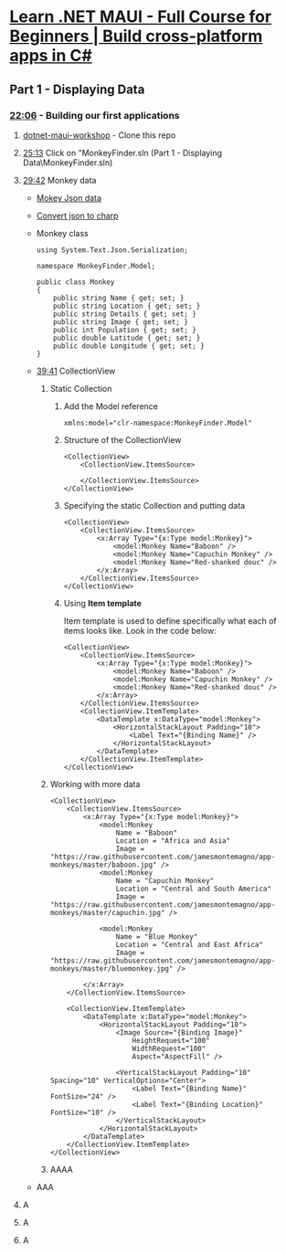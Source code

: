 # [Learn .NET MAUI - Full Course for Beginners | Build cross-platform apps in C#](https://youtu.be/DuNLR_NJv8U?si=5bi_V4ljtMNs5Wub)

## Part 1 - Displaying Data

### [22:06](https://youtu.be/DuNLR_NJv8U?t=1326) - Building our first applications

1. [dotnet-maui-workshop](https://github.com/dotnet-presentations/dotnet-maui-workshop) - Clone this repo
      
2. [25:13](https://youtu.be/DuNLR_NJv8U?t=1513) Click on "MonkeyFinder.sln (Part 1 - Displaying Data\MonkeyFinder.sln)
   
3. [29:42](https://youtu.be/DuNLR_NJv8U?t=1608) Monkey data
   
   * [Mokey Json data](https://raw.githubusercontent.com/jamesmontemagno/app-monkeys/master/MonkeysApp/monkeydata.json)
   * [Convert json to charp](https://json2csharp.com/)
   * Monkey class

        ```
        using System.Text.Json.Serialization;

        namespace MonkeyFinder.Model;

        public class Monkey
        {
            public string Name { get; set; }
            public string Location { get; set; }
            public string Details { get; set; }
            public string Image { get; set; }
            public int Population { get; set; }
            public double Latitude { get; set; }
            public double Longitude { get; set; }
        }
        ```

   * [39:41](https://youtu.be/DuNLR_NJv8U?t=2381) CollectionView
  
        1. Static Collection
     
            1. Add the Model reference
         
                ```
                xmlns:model="clr-namespace:MonkeyFinder.Model"
                ```

            2. Structure of the CollectionView

                ```
                <CollectionView>
                    <CollectionView.ItemsSource>

                    </CollectionView.ItemsSource>
                </CollectionView>
                ```

            3. Specifying the static Collection and putting data
      
                ```
                <CollectionView>
                    <CollectionView.ItemsSource>
                        <x:Array Type="{x:Type model:Monkey}">
                            <model:Monkey Name="Baboon" />
                            <model:Monkey Name="Capuchin Monkey" />
                            <model:Monkey Name="Red-shanked douc" />
                        </x:Array>            
                    </CollectionView.ItemsSource>
                </CollectionView>
                ```

            4. Using **Item template** 
         
                Item template is used to define specifically what each of items looks like. Look in the code below:

                ```
                <CollectionView>
                    <CollectionView.ItemsSource>
                        <x:Array Type="{x:Type model:Monkey}">
                            <model:Monkey Name="Baboon" />
                            <model:Monkey Name="Capuchin Monkey" />
                            <model:Monkey Name="Red-shanked douc" />
                        </x:Array>            
                    </CollectionView.ItemsSource>
                    <CollectionView.ItemTemplate>
                        <DataTemplate x:DataType="model:Monkey">
                            <HorizontalStackLayout Padding="10">
                                <Label Text="{Binding Name}" />
                            </HorizontalStackLayout>
                        </DataTemplate>
                    </CollectionView.ItemTemplate>
                </CollectionView>
                ```

        2. Working with more data

            ```
            <CollectionView>
                <CollectionView.ItemsSource>
                    <x:Array Type="{x:Type model:Monkey}">
                        <model:Monkey
                            Name = "Baboon"
                            Location = "Africa and Asia"
                            Image = "https://raw.githubusercontent.com/jamesmontemagno/app-monkeys/master/baboon.jpg" />
                        <model:Monkey
                            Name = "Capuchin Monkey"
                            Location = "Central and South America"
                            Image = "https://raw.githubusercontent.com/jamesmontemagno/app-monkeys/master/capuchin.jpg" />

                        <model:Monkey
                            Name = "Blue Monkey"
                            Location = "Central and East Africa"
                            Image = "https://raw.githubusercontent.com/jamesmontemagno/app-monkeys/master/bluemonkey.jpg" />

                    </x:Array>
                </CollectionView.ItemsSource>

                <CollectionView.ItemTemplate>
                    <DataTemplate x:DataType="model:Monkey">
                        <HorizontalStackLayout Padding="10">
                            <Image Source="{Binding Image}"
                                HeightRequest="100"
                                WidthRequest="100"
                                Aspect="AspectFill" />
                            
                            <VerticalStackLayout Padding="10" Spacing="10" VerticalOptions="Center">
                                <Label Text="{Binding Name}" FontSize="24" />
                                <Label Text="{Binding Location}" FontSize="10" />
                            </VerticalStackLayout>
                        </HorizontalStackLayout>
                    </DataTemplate>
                </CollectionView.ItemTemplate>
            </CollectionView>            
            ```

        3. AAAA
   
   * AAA

4. A
5. A
6. A